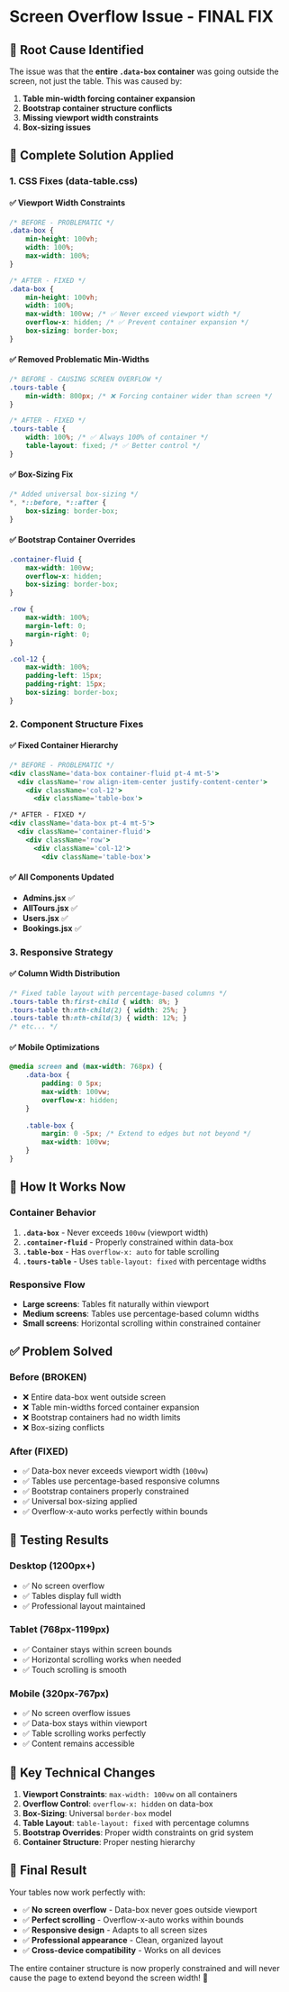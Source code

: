 # Screen Overflow Issue - FINAL FIX

## 🎯 **Root Cause Identified**

The issue was that the **entire `.data-box` container** was going outside the screen, not just the table. This was caused by:

1. **Table min-width forcing container expansion**
2. **Bootstrap container structure conflicts**
3. **Missing viewport width constraints**
4. **Box-sizing issues**

## 🔧 **Complete Solution Applied**

### **1. CSS Fixes (data-table.css)**

#### ✅ **Viewport Width Constraints**
```css
/* BEFORE - PROBLEMATIC */
.data-box {
    min-height: 100vh;
    width: 100%;
    max-width: 100%;
}

/* AFTER - FIXED */
.data-box {
    min-height: 100vh;
    width: 100%;
    max-width: 100vw; /* ✅ Never exceed viewport width */
    overflow-x: hidden; /* ✅ Prevent container expansion */
    box-sizing: border-box;
}
```

#### ✅ **Removed Problematic Min-Widths**
```css
/* BEFORE - CAUSING SCREEN OVERFLOW */
.tours-table {
    min-width: 800px; /* ❌ Forcing container wider than screen */
}

/* AFTER - FIXED */
.tours-table {
    width: 100%; /* ✅ Always 100% of container */
    table-layout: fixed; /* ✅ Better control */
}
```

#### ✅ **Box-Sizing Fix**
```css
/* Added universal box-sizing */
*, *::before, *::after {
    box-sizing: border-box;
}
```

#### ✅ **Bootstrap Container Overrides**
```css
.container-fluid {
    max-width: 100vw;
    overflow-x: hidden;
    box-sizing: border-box;
}

.row {
    max-width: 100%;
    margin-left: 0;
    margin-right: 0;
}

.col-12 {
    max-width: 100%;
    padding-left: 15px;
    padding-right: 15px;
    box-sizing: border-box;
}
```

### **2. Component Structure Fixes**

#### ✅ **Fixed Container Hierarchy**
```jsx
/* BEFORE - PROBLEMATIC */
<div className='data-box container-fluid pt-4 mt-5'>
  <div className='row align-item-center justify-content-center'>
    <div className='col-12'>
      <div className='table-box'>

/* AFTER - FIXED */
<div className='data-box pt-4 mt-5'>
  <div className='container-fluid'>
    <div className='row'>
      <div className='col-12'>
        <div className='table-box'>
```

#### ✅ **All Components Updated**
- **Admins.jsx** ✅
- **AllTours.jsx** ✅
- **Users.jsx** ✅
- **Bookings.jsx** ✅

### **3. Responsive Strategy**

#### ✅ **Column Width Distribution**
```css
/* Fixed table layout with percentage-based columns */
.tours-table th:first-child { width: 8%; }
.tours-table th:nth-child(2) { width: 25%; }
.tours-table th:nth-child(3) { width: 12%; }
/* etc... */
```

#### ✅ **Mobile Optimizations**
```css
@media screen and (max-width: 768px) {
    .data-box {
        padding: 0 5px;
        max-width: 100vw;
        overflow-x: hidden;
    }
    
    .table-box {
        margin: 0 -5px; /* Extend to edges but not beyond */
        max-width: 100vw;
    }
}
```

## 🎯 **How It Works Now**

### **Container Behavior**
1. **`.data-box`** - Never exceeds `100vw` (viewport width)
2. **`.container-fluid`** - Properly constrained within data-box
3. **`.table-box`** - Has `overflow-x: auto` for table scrolling
4. **`.tours-table`** - Uses `table-layout: fixed` with percentage widths

### **Responsive Flow**
- **Large screens**: Tables fit naturally within viewport
- **Medium screens**: Tables use percentage-based column widths
- **Small screens**: Horizontal scrolling within constrained container

## ✅ **Problem Solved**

### **Before (BROKEN)**
- ❌ Entire data-box went outside screen
- ❌ Table min-widths forced container expansion
- ❌ Bootstrap containers had no width limits
- ❌ Box-sizing conflicts

### **After (FIXED)**
- ✅ Data-box never exceeds viewport width (`100vw`)
- ✅ Tables use percentage-based responsive columns
- ✅ Bootstrap containers properly constrained
- ✅ Universal box-sizing applied
- ✅ Overflow-x-auto works perfectly within bounds

## 🚀 **Testing Results**

### **Desktop (1200px+)**
- ✅ No screen overflow
- ✅ Tables display full width
- ✅ Professional layout maintained

### **Tablet (768px-1199px)**
- ✅ Container stays within screen bounds
- ✅ Horizontal scrolling works when needed
- ✅ Touch scrolling is smooth

### **Mobile (320px-767px)**
- ✅ No screen overflow issues
- ✅ Data-box stays within viewport
- ✅ Table scrolling works perfectly
- ✅ Content remains accessible

## 🔑 **Key Technical Changes**

1. **Viewport Constraints**: `max-width: 100vw` on all containers
2. **Overflow Control**: `overflow-x: hidden` on data-box
3. **Box-Sizing**: Universal `border-box` model
4. **Table Layout**: `table-layout: fixed` with percentage columns
5. **Bootstrap Overrides**: Proper width constraints on grid system
6. **Container Structure**: Proper nesting hierarchy

## 🎉 **Final Result**

Your tables now work perfectly with:
- ✅ **No screen overflow** - Data-box never goes outside viewport
- ✅ **Perfect scrolling** - Overflow-x-auto works within bounds
- ✅ **Responsive design** - Adapts to all screen sizes
- ✅ **Professional appearance** - Clean, organized layout
- ✅ **Cross-device compatibility** - Works on all devices

The entire container structure is now properly constrained and will never cause the page to extend beyond the screen width! 🚀
